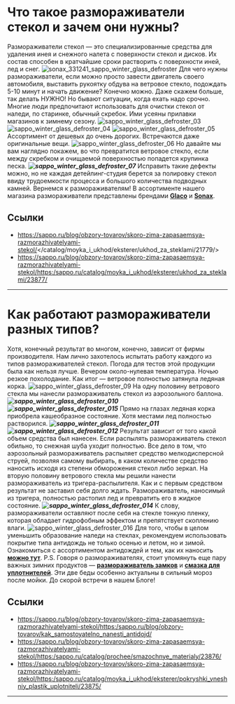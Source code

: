 # Что такое размораживатели стекол и зачем они нужны?

Размораживатели стекол — это специализированные средства для удаления инея и снежного налета с поверхности стекол и дисков. Их состав способен в кратчайшие сроки растворить с поверхности иней, лед и снег. 
![sonax_331241_sappo_winter_glass_defroster](https://sappo.ru/blog/obzory-tovarov/skoro-zima-zapasaemsya-razmorazhivatelyami-stekol/?page=1)
Для чего нужны размораживатели, если можно просто завести двигатель своего автомобиля, выставить рукоятку обдува на ветровое стекло, подождать 5-10 минут и начать движение? Конечно можно. Даже скажем больше, так делать НУЖНО! Но бывают ситуации, когда ехать надо срочно. 
Многие люди предпочитают использовать для очистки стекол от наледи, по старинке, обычный скребок. Ими усеяны прилавки магазинов к зимнему сезону. 
![sappo_winter_glass_defroster_03](https://sappo.ru/blog/obzory-tovarov/skoro-zima-zapasaemsya-razmorazhivatelyami-stekol/?page=1)
![sappo_winter_glass_defroster_04](https://sappo.ru/blog/obzory-tovarov/skoro-zima-zapasaemsya-razmorazhivatelyami-stekol/?page=1)
![sappo_winter_glass_defroster_05](https://sappo.ru/blog/obzory-tovarov/skoro-zima-zapasaemsya-razmorazhivatelyami-stekol/?page=1)
Ассортимент от дешевых до очень дорогих. Встречаются даже оригинальные вещи. 
![sappo_winter_glass_defroster_06](https://sappo.ru/blog/obzory-tovarov/skoro-zima-zapasaemsya-razmorazhivatelyami-stekol/?page=1)
Но давайте мы вам наглядно покажем, во что превратится ветровое стекло, если между скребком и очищаемой поверхностью попадется крупинка песка. 
**_![sappo_winter_glass_defroster_07](https://sappo.ru/blog/obzory-tovarov/skoro-zima-zapasaemsya-razmorazhivatelyami-stekol/?page=1)_**
Исправить такие дефекты можно, но не каждая детейлинг-студия берется за полировку стекол ввиду трудоемкости процесса и большого количества подводных камней. 
Вернемся к размораживателям! 
В ассортименте нашего магазина размораживатели представлены брендами **[Glaco](https://sappo.ru/blog/obzory-tovarov/skoro-zima-zapasaemsya-razmorazhivatelyami-stekol/</catalog/moyka_i_ukhod/eksterer/ukhod_za_steklami/21779/>)** и **[Sonax](https://sappo.ru/blog/obzory-tovarov/skoro-zima-zapasaemsya-razmorazhivatelyami-stekol/<https:/sappo.ru/catalog/moyka_i_ukhod/eksterer/ukhod_za_steklami/23877/>)**.

## Ссылки

- https://sappo.ru/blog/obzory-tovarov/skoro-zima-zapasaemsya-razmorazhivatelyami-stekol/</catalog/moyka_i_ukhod/eksterer/ukhod_za_steklami/21779/>
- https://sappo.ru/blog/obzory-tovarov/skoro-zima-zapasaemsya-razmorazhivatelyami-stekol/<https:/sappo.ru/catalog/moyka_i_ukhod/eksterer/ukhod_za_steklami/23877/>

---

# Как работают размораживатели разных типов?

Хотя, конечный результат во многом, конечно, зависит от фирмы производителя. Нам лично захотелось испытать работу каждого из типов размораживателей стекол. 
Погода для тестов этой продукции была как нельзя лучше. Вечером около-нулевая температура. Ночью резкое похолодание. Как итог — ветровое полностью затянула ледяная корка. 
![sappo_winter_glass_defroster_09](https://sappo.ru/blog/obzory-tovarov/skoro-zima-zapasaemsya-razmorazhivatelyami-stekol/?page=1)
На одну половину ветрового стекла мы нанесли размораживатель стекол из аэрозольного баллона. 
**_![sappo_winter_glass_defroster_010](https://sappo.ru/blog/obzory-tovarov/skoro-zima-zapasaemsya-razmorazhivatelyami-stekol/?page=1)_**
**_![sappo_winter_glass_defroster_015](https://sappo.ru/blog/obzory-tovarov/skoro-zima-zapasaemsya-razmorazhivatelyami-stekol/?page=1)_**
Прямо на глазах ледяная корка приобрела кашеобразное состояние. Хотя местами лед полностью растворился. 
**_![sappo_winter_glass_defroster_011](https://sappo.ru/blog/obzory-tovarov/skoro-zima-zapasaemsya-razmorazhivatelyami-stekol/?page=1)_**
**_![sappo_winter_glass_defroster_012](https://sappo.ru/blog/obzory-tovarov/skoro-zima-zapasaemsya-razmorazhivatelyami-stekol/?page=1)_**
Результат зависит от того какой объем средства был нанесен. Если распылять размораживатель стекол обильно, то снежная шуба уходит полностью. Все дело в том, что аэрозольный размораживатель распыляет средство мелкодисперсной струей, позволяя самому выбирать, в каком количестве средство наносить исходя из степени обморожения стекол либо зеркал. 
На вторую половину ветрового стекла мы решили нанести размораживатель из тригера-распылителя. 
Как и с первым средством результат не заставил себя долго ждать. Размораживатель, наносимый из тригера, полностью растопил лед и превратить его в жидкое состояние. 
**_![sappo_winter_glass_defroster_014](https://sappo.ru/blog/obzory-tovarov/skoro-zima-zapasaemsya-razmorazhivatelyami-stekol/?page=1)_**
К слову, размораживатели оставляют после себя на стекле тонкую пленку, которая обладает гидрофобным эффектом и препятствует скоплению влаги. ![sappo_winter_glass_defroster_016](https://sappo.ru/blog/obzory-tovarov/skoro-zima-zapasaemsya-razmorazhivatelyami-stekol/?page=1)
Для того, чтобы в целом уменьшить образование наледи на стеклах, рекомендуем использовать покрытие типа антидождь не только осенью и летом, но и зимой. Ознакомиться с ассортиментом антидождей и тем, как их наносить **[можно тут](https://sappo.ru/blog/obzory-tovarov/skoro-zima-zapasaemsya-razmorazhivatelyami-stekol/<https:/sappo.ru/blog/obzory-tovarov/kak_samostoyatelno_nanesti_antidojd/>)**. P.S. Говоря о размораживателях, стоит упомянуть еще пару важных зимних продуктов — **[размораживатель замков](https://sappo.ru/blog/obzory-tovarov/skoro-zima-zapasaemsya-razmorazhivatelyami-stekol/<https:/sappo.ru/catalog/prochee/smazochnye_materialy/23876/>)** и **[смазка для уплотнителей](https://sappo.ru/blog/obzory-tovarov/skoro-zima-zapasaemsya-razmorazhivatelyami-stekol/<https:/sappo.ru/catalog/moyka_i_ukhod/eksterer/pokryshki_vneshniy_plastik_uplotniteli/23875/>)**. Эти две беды особенно актуальны в сильный мороз после мойки. До скорой встречи в нашем Блоге!

## Ссылки

- https://sappo.ru/blog/obzory-tovarov/skoro-zima-zapasaemsya-razmorazhivatelyami-stekol/<https:/sappo.ru/blog/obzory-tovarov/kak_samostoyatelno_nanesti_antidojd/>
- https://sappo.ru/blog/obzory-tovarov/skoro-zima-zapasaemsya-razmorazhivatelyami-stekol/<https:/sappo.ru/catalog/prochee/smazochnye_materialy/23876/>
- https://sappo.ru/blog/obzory-tovarov/skoro-zima-zapasaemsya-razmorazhivatelyami-stekol/<https:/sappo.ru/catalog/moyka_i_ukhod/eksterer/pokryshki_vneshniy_plastik_uplotniteli/23875/>

---

